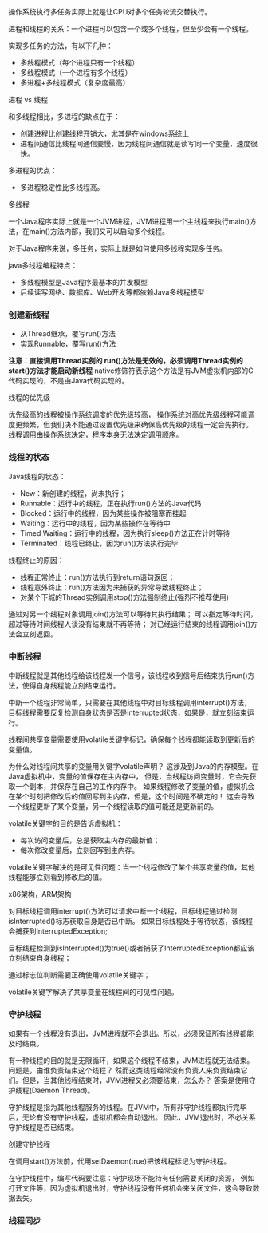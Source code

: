 操作系统执行多任务实际上就是让CPU对多个任务轮流交替执行。

进程和线程的关系：一个进程可以包含一个或多个线程，但至少会有一个线程。

实现多任务的方法，有以下几种：
* 多线程模式（每个进程只有一个线程）
* 多线程模式（一个进程有多个线程）
* 多进程+多线程模式（复杂度最高）

进程 vs 线程

和多线程相比，多进程的缺点在于：
* 创建进程比创建线程开销大，尤其是在windows系统上
* 进程间通信比线程间通信要慢，因为线程间通信就是读写同一个变量，速度很快。

多进程的优点：
* 多进程稳定性比多线程高。

多线程

一个Java程序实际上就是一个JVM进程，JVM进程用一个主线程来执行main()方法，在main()方法内部，我们又可以启动多个线程。

对于Java程序来说，多任务，实际上就是如何使用多线程实现多任务。

java多线程编程特点：
* 多线程模型是Java程序最基本的并发模型
* 后续读写网络、数据库、Web开发等都依赖Java多线程模型

### 创建新线程

* 从Thread继承，覆写run()方法
* 实现Runnable，覆写run()方法

**注意：直接调用Thread实例的 run()方法是无效的，必须调用Thread实例的start()方法才能启动新线程**
native修饰符表示这个方法是有JVM虚拟机内部的C代码实现的，不是由Java代码实现的。

线程的优先级

优先级高的线程被操作系统调度的优先级较高，
操作系统对高优先级线程可能调度更频繁，但我们决不能通过设置优先级来确保高优先级的线程一定会先执行。
线程调用由操作系统决定，程序本身无法决定调用顺序。

### 线程的状态

Java线程的状态：
* New：新创建的线程，尚未执行；
* Runnable：运行中的线程，正在执行run()方法的Java代码
* Blocked：运行中的线程，因为某些操作被阻塞而挂起
* Waiting：运行中的线程，因为某些操作在等待中
* Timed Waiting：运行中的线程，因为执行sleep()方法正在计时等待
* Terminated：线程已终止，因为run()方法执行完毕

线程终止的原因：
* 线程正常终止：run()方法执行到return语句返回；
* 线程意外终止：run()方法因为未捕获的异常导致线程终止；
* 对某个下城的Thread实例调用stop()方法强制终止(强烈不推荐使用)

通过对另一个线程对象调用join()方法可以等待其执行结果；
可以指定等待时间，超过等待时间线程人谈没有结束就不再等待；
对已经运行结束的线程调用join()方法会立刻返回。

### 中断线程

中断线程就是其他线程给该线程发一个信号，该线程收到信号后结束执行run()方法，使得自身线程能立刻结束运行。

中断一个线程非常简单，只需要在其他线程中对目标线程调用interrupt()方法，
目标线程需要反复检测自身状态是否是interrupted状态，如果是，就立刻结束运行。

线程间共享变量需要使用volatile关键字标记，确保每个线程都能读取到更新后的变量值。

为什么对线程间共享的变量用关键字volatile声明？
这涉及到Java的内存模型。在Java虚拟机中，变量的值保存在主内存中，
但是，当线程访问变量时，它会先获取一个副本，并保存在自己的工作内存中。
如果线程修改了变量的值，虚拟机会在某个时刻把修改后的值回写到主内存，但是，这个时间是不确定的！
这会导致一个线程更新了某个变量，另一个线程读取的值可能还是更新前的。

volatile关键字的目的是告诉虚拟机：
* 每次访问变量后，总是获取主内存的最新值；
* 每次修改变量后，立刻回写到主内存。

volatile关键字解决的是可见性问题：当一个线程修改了某个共享变量的值，其他线程能够立刻看到修改后的值。

x86架构，ARM架构

对目标线程调用interrupt()方法可以请求中断一个线程，目标线程通过检测isInterrupted()标志获取自身是否已中断。
如果目标线程处于等待状态，该线程会捕获到InterruptedException;

目标线程检测到isInterrupted()为true()或者捕获了InterruptedException都应该立刻结束自身线程；

通过标志位判断需要正确使用volatile关键字；

volatile关键字解决了共享变量在线程间的可见性问题。

### 守护线程

如果有一个线程没有退出，JVM进程就不会退出。所以，必须保证所有线程都能及时结束。

有一种线程的目的就是无限循环，如果这个线程不结束，JVM进程就无法结束。问题是，由谁负责结束这个线程？
然而这类线程经常没有负责人来负责结束它们。但是，当其他线程结束时，JVM进程又必须要结束，怎么办？
答案是使用守护线程(Daemon Thread)。

守护线程是指为其他线程服务的线程。在JVM中，所有非守护线程都执行完毕后，无论有没有守护线程，虚拟机都会自动退出。
因此，JVM退出时，不必关系守护线程是否已结束。

创建守护线程

在调用start()方法前，代用setDaemon(true)把该线程标记为守护线程。

在守护线程中，编写代码要注意：守护现场不能持有任何需要关闭的资源，
例如打开文件等，因为虚拟机退出时，守护线程没有任何机会来关闭文件，这会导致数据丢失。

### 线程同步





